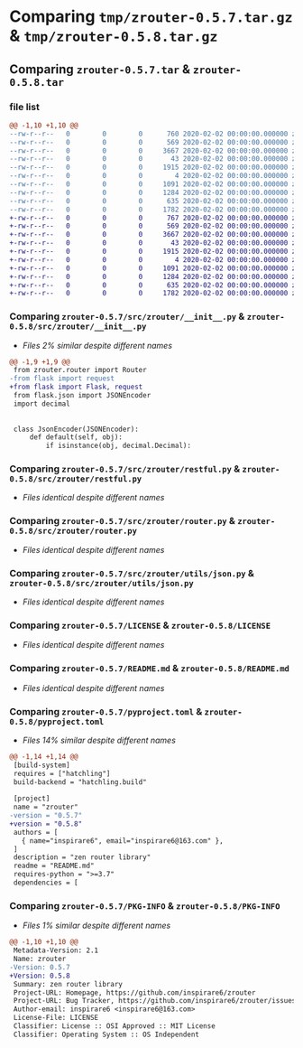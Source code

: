 # Comparing `tmp/zrouter-0.5.7.tar.gz` & `tmp/zrouter-0.5.8.tar.gz`

## Comparing `zrouter-0.5.7.tar` & `zrouter-0.5.8.tar`

### file list

```diff
@@ -1,10 +1,10 @@
--rw-r--r--   0        0        0      760 2020-02-02 00:00:00.000000 zrouter-0.5.7/src/zrouter/__init__.py
--rw-r--r--   0        0        0      569 2020-02-02 00:00:00.000000 zrouter-0.5.7/src/zrouter/restful.py
--rw-r--r--   0        0        0     3667 2020-02-02 00:00:00.000000 zrouter-0.5.7/src/zrouter/router.py
--rw-r--r--   0        0        0       43 2020-02-02 00:00:00.000000 zrouter-0.5.7/src/zrouter/exceptions/__init__.py
--rw-r--r--   0        0        0     1915 2020-02-02 00:00:00.000000 zrouter-0.5.7/src/zrouter/utils/json.py
--rw-r--r--   0        0        0        4 2020-02-02 00:00:00.000000 zrouter-0.5.7/.gitignore
--rw-r--r--   0        0        0     1091 2020-02-02 00:00:00.000000 zrouter-0.5.7/LICENSE
--rw-r--r--   0        0        0     1284 2020-02-02 00:00:00.000000 zrouter-0.5.7/README.md
--rw-r--r--   0        0        0      635 2020-02-02 00:00:00.000000 zrouter-0.5.7/pyproject.toml
--rw-r--r--   0        0        0     1782 2020-02-02 00:00:00.000000 zrouter-0.5.7/PKG-INFO
+-rw-r--r--   0        0        0      767 2020-02-02 00:00:00.000000 zrouter-0.5.8/src/zrouter/__init__.py
+-rw-r--r--   0        0        0      569 2020-02-02 00:00:00.000000 zrouter-0.5.8/src/zrouter/restful.py
+-rw-r--r--   0        0        0     3667 2020-02-02 00:00:00.000000 zrouter-0.5.8/src/zrouter/router.py
+-rw-r--r--   0        0        0       43 2020-02-02 00:00:00.000000 zrouter-0.5.8/src/zrouter/exceptions/__init__.py
+-rw-r--r--   0        0        0     1915 2020-02-02 00:00:00.000000 zrouter-0.5.8/src/zrouter/utils/json.py
+-rw-r--r--   0        0        0        4 2020-02-02 00:00:00.000000 zrouter-0.5.8/.gitignore
+-rw-r--r--   0        0        0     1091 2020-02-02 00:00:00.000000 zrouter-0.5.8/LICENSE
+-rw-r--r--   0        0        0     1284 2020-02-02 00:00:00.000000 zrouter-0.5.8/README.md
+-rw-r--r--   0        0        0      635 2020-02-02 00:00:00.000000 zrouter-0.5.8/pyproject.toml
+-rw-r--r--   0        0        0     1782 2020-02-02 00:00:00.000000 zrouter-0.5.8/PKG-INFO
```

### Comparing `zrouter-0.5.7/src/zrouter/__init__.py` & `zrouter-0.5.8/src/zrouter/__init__.py`

 * *Files 2% similar despite different names*

```diff
@@ -1,9 +1,9 @@
 from zrouter.router import Router
-from flask import request 
+from flask import Flask, request 
 from flask.json import JSONEncoder
 import decimal
 
 
 class JsonEncoder(JSONEncoder):
     def default(self, obj):
         if isinstance(obj, decimal.Decimal):
```

### Comparing `zrouter-0.5.7/src/zrouter/restful.py` & `zrouter-0.5.8/src/zrouter/restful.py`

 * *Files identical despite different names*

### Comparing `zrouter-0.5.7/src/zrouter/router.py` & `zrouter-0.5.8/src/zrouter/router.py`

 * *Files identical despite different names*

### Comparing `zrouter-0.5.7/src/zrouter/utils/json.py` & `zrouter-0.5.8/src/zrouter/utils/json.py`

 * *Files identical despite different names*

### Comparing `zrouter-0.5.7/LICENSE` & `zrouter-0.5.8/LICENSE`

 * *Files identical despite different names*

### Comparing `zrouter-0.5.7/README.md` & `zrouter-0.5.8/README.md`

 * *Files identical despite different names*

### Comparing `zrouter-0.5.7/pyproject.toml` & `zrouter-0.5.8/pyproject.toml`

 * *Files 14% similar despite different names*

```diff
@@ -1,14 +1,14 @@
 [build-system]
 requires = ["hatchling"]
 build-backend = "hatchling.build"
 
 [project]
 name = "zrouter"
-version = "0.5.7"
+version = "0.5.8"
 authors = [
   { name="inspirare6", email="inspirare6@163.com" },
 ]
 description = "zen router library"
 readme = "README.md"
 requires-python = ">=3.7"
 dependencies = [
```

### Comparing `zrouter-0.5.7/PKG-INFO` & `zrouter-0.5.8/PKG-INFO`

 * *Files 1% similar despite different names*

```diff
@@ -1,10 +1,10 @@
 Metadata-Version: 2.1
 Name: zrouter
-Version: 0.5.7
+Version: 0.5.8
 Summary: zen router library
 Project-URL: Homepage, https://github.com/inspirare6/zrouter
 Project-URL: Bug Tracker, https://github.com/inspirare6/zrouter/issues
 Author-email: inspirare6 <inspirare6@163.com>
 License-File: LICENSE
 Classifier: License :: OSI Approved :: MIT License
 Classifier: Operating System :: OS Independent
```

